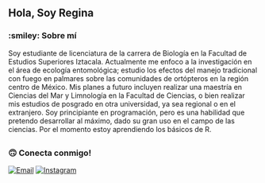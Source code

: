## <h2>Hola, Soy Regina</h2>

<h3>:smiley: Sobre mí </h3>
Soy estudiante de licenciatura de la carrera de Biología en la Facultad de Estudios Superiores Iztacala. Actualmente me enfoco a la investigación en el área de ecología entomológica; estudio los efectos del manejo tradicional con fuego en palmares sobre las comunidades de ortópteros en la región centro de México. Mis planes a futuro incluyen realizar una maestría en Ciencias del Mar y Limnología en la Facultad de Ciencias, o bien realizar mis estudios de posgrado en otra universidad, ya sea regional o en el extranjero.
Soy principiante en programación, pero es una habilidad que pretendo desarrollar al máximo, dado su gran uso en el campo de las ciencias. Por el momento estoy aprendiendo los básicos de R. 

## <h3> :upside_down_face: Conecta conmigo! </h3>

<a href="mailto:reginapadronm33@gmail.com"><img alt="Email" src="https://img.shields.io/badge/Email-reginapadronm33@gmail.com-white?style=social&logo=gmail"></a>
<a href="https://www.instagram.com/bosquemesofilo33/"><img alt="Instagram" src="https://img.shields.io/badge/Instagram-bosquemesofilo33-white?style=social&logo=instagram"></a>
</p>




